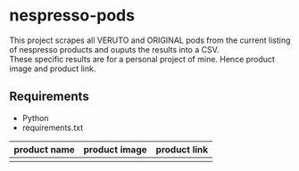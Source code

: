# nespresso-pods

This project scrapes all VERUTO and ORIGINAL pods from the current listing of nespresso products and ouputs the results into a CSV. <br />
These specific results are for a personal project of mine. Hence product image and product link. <br />

## Requirements
- Python
- requirements.txt

| product name | product image  |  product link |
|---|---|---|
|   |   |   |
